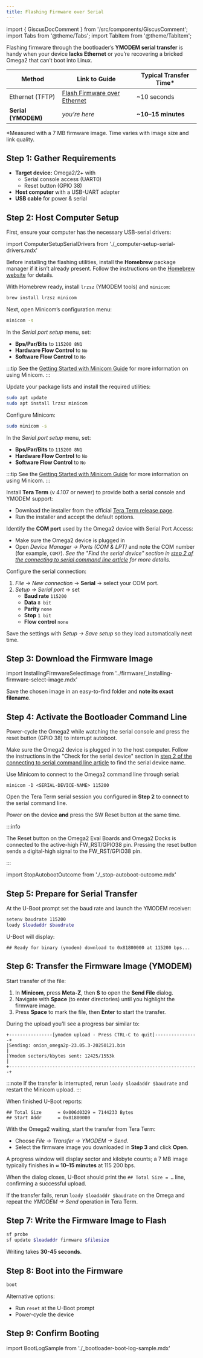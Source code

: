 ```yaml
---
title: Flashing Firmware over Serial
---
```

import { GiscusDocComment } from '/src/components/GiscusComment';
import Tabs from '@theme/Tabs';
import TabItem from '@theme/TabItem';

Flashing firmware through the bootloader’s **YMODEM serial transfer** is handy when your device **lacks Ethernet** or you’re recovering a bricked Omega2 that can’t boot into Linux.

| Method | Link to Guide | Typical Transfer Time* |
|--------|---------------|------------------------|
| Ethernet (TFTP) | [Flash Firmware over Ethernet](/bootloader/flashing-firmware-over-ethernet) | ~10 seconds |
| **Serial (YMODEM)** | *you’re here* | **~10–15 minutes** |

\*Measured with a 7 MB firmware image. Time varies with image size and link quality.

## Step 1: Gather Requirements

- **Target device:** Omega2/2+ with  
  - Serial console access (UART0)  
  - Reset button (GPIO 38)  
- **Host computer** with a USB-UART adapter  
- **USB cable** for power & serial

## Step 2: Host Computer Setup

First, ensure your computer has the necessary USB-serial drivers:

import ComputerSetupSerialDrivers from './_computer-setup-serial-drivers.mdx'

<ComputerSetupSerialDrivers/>

<Tabs>
  <TabItem value="mac" label="macOS" default>

Before installing the flashing utilities, install the **Homebrew** package manager if it isn’t already present. Follow the instructions on the [Homebrew website](https://brew.sh) for details.

With Homebrew ready, install `lrzsz` (YMODEM tools) and `minicom`:

```bash
brew install lrzsz minicom
```

Next, open Minicom’s configuration menu:

```bash
minicom -s
```

In the *Serial port setup* menu, set:  
- **Bps/Par/Bits** to `115200 8N1`  
- **Hardware Flow Control** to `No`
- **Software Flow Control** to `No`


:::tip
See the [Getting Started with Minicom Guide](https://wiki.emacinc.com/wiki/Getting_Started_With_Minicom) for more information on using Minicom.
:::

  </TabItem>
  <TabItem value="linux" label="Linux (Ubuntu)">

Update your package lists and install the required utilities:

```bash
sudo apt update
sudo apt install lrzsz minicom
```

Configure Minicom:

```bash
sudo minicom -s
```

In the *Serial port setup* menu, set:  
- **Bps/Par/Bits** to `115200 8N1`  
- **Hardware Flow Control** to `No`
- **Software Flow Control** to `No`

:::tip
See the [Getting Started with Minicom Guide](https://wiki.emacinc.com/wiki/Getting_Started_With_Minicom) for more information on using Minicom.
:::

  </TabItem>
  <TabItem value="windows" label="Windows">

Install **Tera Term** (v 4.107 or newer) to provide both a serial console and YMODEM support:

- Download the installer from the official [Tera Term release page](https://osdn.net/projects/ttssh2/releases/).  
- Run the installer and accept the default options.

Identify the **COM port** used by the Omega2 device with Serial Port Access:

- Make sure the Omega2 device is plugged in
- Open *Device Manager → Ports (COM & LPT)* and note the COM number (for example, `COM7`). *See the "Find the serial device" section in [step 2 of the connecting to serial command line article](/quickstart/serial-command-line#step-2-connect-to-the-omegas-command-line) for more details.*

Configure the serial connection:

1. *File → New connection* → **Serial** → select your COM port.  
2. *Setup → Serial port* → set  
   - **Baud rate** `115200`  
   - **Data** `8 bit`  
   - **Parity** `none`  
   - **Stop** `1 bit`  
   - **Flow control** `none`

Save the settings with *Setup → Save setup* so they load automatically next time.

  </TabItem>
</Tabs>

## Step 3: Download the Firmware Image

import InstallingFirmwareSelectImage from '../firmware/_installing-firmware-select-image.mdx'

<InstallingFirmwareSelectImage/>

Save the chosen image in an easy-to-find folder and **note its exact filename**.

## Step 4: Activate the Bootloader Command Line

Power-cycle the Omega2 while watching the serial console and press the reset button (GPIO 38) to interrupt autoboot.

<Tabs>
  <TabItem value="mac" label="Minicom (macOS & Linux)" default>

Make sure the Omega2 device is plugged in to the host computer. Follow the instructions in the "Check for the serial device" section in [step 2 of the connecting to serial command line article](/quickstart/serial-command-line#step-2-connect-to-the-omegas-command-line) to find the serial device name.

Use Minicom to connect to the Omega2 command line through serial:

```
minicom -D <SERIAL-DEVICE-NAME> 115200
```

  </TabItem>
  <TabItem value="windows" label="Tera Term (Windows)">

Open the Tera Term serial session you configured in **Step 2** to connect to the serial command line.

  </TabItem>
</Tabs>

Power on the device **and** press the SW Reset button at the same time. 

:::info

The Reset button on the Omega2 Eval Boards and Omega2 Docks is connected to the active-high FW_RST/GPIO38 pin. Pressing the reset button sends a digital-high signal to the FW_RST/GPIO38 pin.

:::

import StopAutobootOutcome from './_stop-autoboot-outcome.mdx'

<StopAutobootOutcome/>

## Step 5: Prepare for Serial Transfer

At the U-Boot prompt set the baud rate and launch the YMODEM receiver:

```bash
setenv baudrate 115200
loady $loadaddr $baudrate
```

U-Boot will display:

```
## Ready for binary (ymodem) download to 0x81800000 at 115200 bps...
```

## Step 6: Transfer the Firmware Image (YMODEM)

<Tabs>
  <TabItem value="mac" label="Minicom (macOS & Linux)" default>

Start transfer of the file:

1. In **Minicom**, press **Meta-Z**, then **S** to open the **Send File** dialog.  
2. Navigate with **Space** (to enter directories) until you highlight the firmware image.  
3. Press **Space** to mark the file, then **Enter** to start the transfer.

During the upload you’ll see a progress bar similar to:

```
+----------------[ymodem upload - Press CTRL-C to quit]----------------+
|Sending: onion_omega2p-23.05.3-20250121.bin                           |
|Ymodem sectors/kbytes sent: 12425/1553k                               |
+----------------------------------------------------------------------+
```

:::note
If the transfer is interrupted, rerun `loady $loadaddr $baudrate` and restart the Minicom upload.
:::

When finished U-Boot reports:

```
## Total Size      = 0x006d0329 = 7144233 Bytes
## Start Addr      = 0x81800000
```

  </TabItem>
  <TabItem value="windows" label="Tera Term (Windows)">

With the Omega2 waiting, start the transfer from Tera Term:

- Choose *File → Transfer → YMODEM → Send*.  
- Select the firmware image you downloaded in **Step 3** and click **Open**.

A progress window will display sector and kilobyte counts; a 7 MB image typically finishes in **≈ 10–15 minutes** at 115 200 bps.

When the dialog closes, U-Boot should print the `## Total Size = …` line, confirming a successful upload.  

If the transfer fails, rerun `loady $loadaddr $baudrate` on the Omega and repeat the *YMODEM → Send* operation in Tera Term.

  </TabItem>
  
</Tabs>

## Step 7: Write the Firmware Image to Flash

```bash
sf probe
sf update $loadaddr firmware $filesize
```

Writing takes **30-45 seconds**.

## Step 8: Boot into the Firmware

```bash
boot
```

Alternative options:

- Run `reset` at the U-Boot prompt  
- Power-cycle the device

## Step 9: Confirm Booting

import BootLogSample from './_bootloader-boot-log-sample.mdx'

<BootLogSample/>

<GiscusDocComment />
